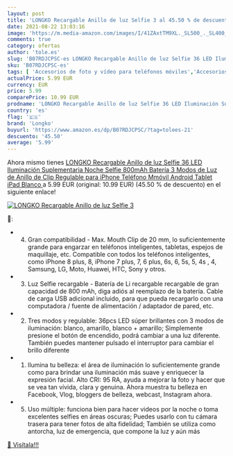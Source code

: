 ```yaml
---
layout: post
title: 'LONGKO Recargable Anillo de luz Selfie 3 al 45.50 % de descuento'
date: 2021-08-22 13:03:16
image: 'https://m.media-amazon.com/images/I/41ZAxtTM9XL._SL500_._SL400_.jpg'
comments: true
category: ofertas
author: 'tole.es'
slug: 'B07RDJCPSC-es LONGKO Recargable Anillo de luz Selfie 36 LED Iluminación...'
sku: 'B07RDJCPSC-es'
tags: [ 'Accesorios de foto y vídeo para teléfonos móviles','Accesorios para móviles','Comunicación móvil y accesorios','Electrónica','Lentes para móviles','ipad','iphone','longko', ]
actualPrice: 5.99 EUR
currency: EUR
price: 5.99
comparePrice: 10.99 EUR
prodname: 'LONGKO Recargable Anillo de luz Selfie 36 LED Iluminación Suplementaria Noche Selfie 800mAh Batería 3 Modos de Luz de Anillo de Clip Regulable para iPhone Teléfono Mmóvil Android Tablet iPad  Blanco '
country: 'es'
flag: '🇪🇸'
brand: 'Longko'
buyurl: 'https://www.amazon.es/dp/B07RDJCPSC/?tag=tolees-21'
descuento: '45.50'
average: '5.99'
---
```


Ahora mismo tienes [LONGKO Recargable Anillo de luz Selfie 36 LED Iluminación Suplementaria Noche Selfie 800mAh Batería 3 Modos de Luz de Anillo de Clip Regulable para iPhone Teléfono Mmóvil Android Tablet iPad  Blanco ](https://www.amazon.es/dp/B07RDJCPSC/?tag=tolees-21) a 5.99 EUR (original: 10.99 EUR) (45.50 %  de descuento) en el siguiente enlace!

[![LONGKO Recargable Anillo de luz Selfie 3](https://m.media-amazon.com/images/I/41ZAxtTM9XL._SL500_._SL400_.jpg)](https://www.amazon.es/dp/B07RDJCPSC/?tag=tolees-21)

🔎:

- 4. Gran compatibilidad - Max. Mouth Clip de 20 mm, lo suficientemente grande para engarzar en teléfonos inteligentes, tabletas, espejos de maquillaje, etc. Compatible con todos los teléfonos inteligentes, como iPhone 8 plus, 8, iPhone 7 plus, 7, 6 plus, 6s, 6, 5s, 5, 4s , 4, Samsung, LG, Moto, Huawei, HTC, Sony y otros.
- 3. Luz Selfie recargable - Batería de Li recargable recargable de gran capacidad de 800 mAh, diga adiós al reemplazo de la batería. Cable de carga USB adicional incluido, para que pueda recargarlo con una computadora / fuente de alimentación / adaptador de pared, etc.
- 2. Tres modos y regulable: 36pcs LED súper brillantes con 3 modos de iluminación: blanco, amarillo, blanco + amarillo; Simplemente presione el botón de encendido, podrá cambiar a una luz diferente. También puedes mantener pulsado el interruptor para cambiar el brillo diferente
- 1. llumina tu belleza: el área de iluminación lo suficientemente grande como para brindar una iluminación más suave y enriquecer la expresión facial. Alto CRI: 95 RA, ayuda a mejorar la foto y hacer que se vea tan vívida, clara y genuina. Ahora muestra tu belleza en Facebook, Vlog, bloggers de belleza, webcast, Instagram ahora.
- 5. Uso múltiple: funciona bien para hacer videos por la noche o toma excelentes selfies en áreas oscuras; Puedes usarlo con tu cámara trasera para tener fotos de alta fidelidad; También se utiliza como antorcha, luz de emergencia, que compone la luz y aún más

[🛒 Visítala!!!](https://www.amazon.es/dp/B07RDJCPSC/?tag=tolees-21)
